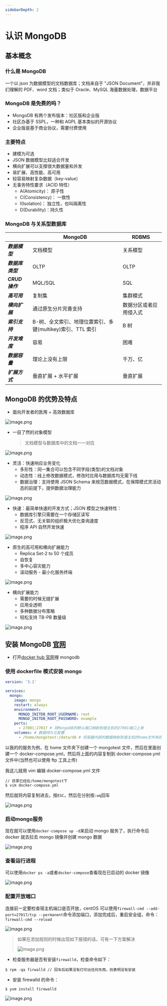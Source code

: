 ```yaml
---
sidebarDepth: 2
---
```


# 认识 MongoDB

## 基本概念

### 什么是 MongoDB

一个以 json 为数据模型的文档数据库；文档来自于 "JSON Document"，并非我们理解的 PDF、word 文档；类似于 Oracle、MySQL 海量数据处理，数据平台

### MongoDB 是免费的吗？

- MongoDB 有两个发布版本：社区版和企业版
- 社区办基于 SSPL，一种和 AGPL 基本类似的开源协议
- 企业版是基于商业协议，需要付费使用

### 主要特点

- 建模为可选
- JSON 数据模型比较适合开发
- 横向扩展可以支撑很大数据量和并发
- 易扩展、高性能、高可用
- 较容易映射复杂数据（key-value）
- 无事务特性要求（ACID 特性）
  - A(Atomicity)： 原子性
  - C(Consistency)： 一致性
  - I(Isolation)： 独立性，也叫隔离性
  - D(Durability)：持久性

### MongoDB 与关系型数据库

|                  | MongoDB                                                    | RDBMS                  |
| ---------------- | ---------------------------------------------------------- | ---------------------- |
| **_数据模型_**   | 文档模型                                                   | 关系模型               |
| **_数据库类型_** | OLTP                                                       | OLTP                   |
| **_CRUD 操作_**  | MQL/SQL                                                    | SQL                    |
| **_高可用_**     | 复制集                                                     | 集群模式               |
| **_横向扩展_**   | 通过原生分片完善支持                                       | 数据分区或者应用侵入式 |
| **_索引支持_**   | B-树、全文索引、地理位置索引、多键(multikey)索引、TTL 索引 | B 树                   |
| **_开发难度_**   | 容易                                                       | 困难                   |
| **_数据容量_**   | 理论上没有上限                                             | 千万、亿               |
| **_扩展方式_**   | 垂直扩展 + 水平扩展                                        | 垂直扩展               |

## MongoDB 的优势及特点

- 面向开发者的医用 + 高效数据库

![image.png](./assets/1616209245470-ff96a30f-5e85-4c2e-be81-a4eaccb87d39.png)

- 一目了然的对象模型
  
  > 文档模型与数据库中的文档一一对应

![image.png](./assets/1616209303962-2bcb6794-2ce8-41ab-a93b-4ece07b2b620.png)

- 灵活：快速响应业务变化
  - 多形性：同一集合可以包含不同字段(类型)的文档对象
  - 动态性：线上修改数据模式，修改时应用与数据库均无需下线
  - 数据治理：支持使用 JSON Schema 来规范数据模式，在保障模式灵活动态的前提下，提供数据治理能力

![image.png](./assets/1616209385224-53ab457b-5dc5-4981-b227-71024ecf19b9.png)

- 快速：最简单快速的开发方式；JSON 模型之快速特性：
  - 数据库引擎只需要在一个存储区读写
  - 反范式、无关联的组织极大优化查询速度
  - 程序 API 自然开发快速

![image.png](./assets/1616209499188-822e92a3-ec8f-4391-8713-b84b7cc28234.png)

- 原生的高可用和横向扩展能力
  - Replica Set-2 to 50 个成员
  - 自恢复
  - 多中心容灾能力
  - 滚动服务 - 最小化服务终端

![image.png](./assets/1616210262140-97cfc44e-e4e2-4e05-b4af-daab89cc325c.png)

- 横向扩展能力
  - 需要的时候无缝扩展
  - 应用全透明
  - 多种数据分布策略
  - 轻松支持 TB-PB 数量级

![image.png](./assets/1616210618591-9736183e-cfae-4dc6-aa45-e266b3b3fda3.png)

## 安装 MongoDB [官网](https://www.mongodb.com/try)

<!-- ### docker 安装 -->

- 打开[docker hub 官网](https://hub.docker.com/_/mongo)搜 mongodb

### 使用 dockerfile 模式安装 mongo

```yaml
version: '3.1'

services:
  mongo:
    image: mongo
    restart: always
    environment:
      MONGO_INITDB_ROOT_USERNAME: root
      MONGO_INITDB_ROOT_PASSWORD: example
    ports:
      - 27001:27017 # 将MongoDB的默认端口映射到宿主机的27001端口上来
    volumes: # 数据持久化配置
      - /home/mongotest:/data/db # 将容器内部的数据映射到宿主机的home文件夹的mongotest文件夹里
```

以我的的服务为例，在 home 文件夹下创建一个 mongotest 文件，然后在里面创建一个 docker-compose.yml，然后将上面的内容复制到 docker-compose.yml 文件中(当然也可以使用 ftp 工具上传)

我这儿就用 vim 编辑 docker-compose.yml 文件

```shell
// 目录已经在/home/mongotest下
$ vim docker-compose.yml
```

然后就将内容复制进去，按`ESC`，然后在分别按`:wq`回车

![image.png](./assets/1616397704226-26e3dc2e-adf1-400e-98c7-2b681391e7e0.png)

### 启动mongo服务

现在就可以使用`docker-compose up -d`来启动 mongo 服务了，执行命令后 docker 就去拉去 mongo 镜像并创建 mongo 数据

![image.png](./assets/1616398007645-53cbec32-9f5e-42de-8939-fe7f179c7a70.png)

### 查看运行进程

可以使用`docker ps -a`或者`docker-compose`查看现在已启动的 docker 镜像

![image.png](./assets/1616398249417-7ab747c1-d8a9-4f65-b928-2f05cffc91a4.png)

### 配置开放端口

连接前一定要检查宿主机端口是否开放，centOS 可以使用`firewall-cmd --add-port=27017/tcp --permanent`命令添加端口，添加完成后，重启安全组，命令：`firewall-cmd --reload`

![image.png](./assets/1616400205315-d8549a68-8aca-477f-87b0-9a58d97b2c6d.png)

> 如果在添加规则的时候出现如下报错的话，可有一下方案解决
>
> ![image.png](./assets/1616399747519-6d4ce8c4-9b9f-4ecc-8a1f-0dad66980815.png)

- 检查服务器是否有安装`firewalld`，检查命令如下：

```shell
$ rpm -qa firwalld // 回车后如果没有打印出任何东西，则表明没有安装
```

- 安装 firewalld 的命令：

```shell
$ yum install firewalld
```

![image.png](./assets/1616400378025-fb0fc05a-3f84-4175-b500-372d69c47a41.png)

